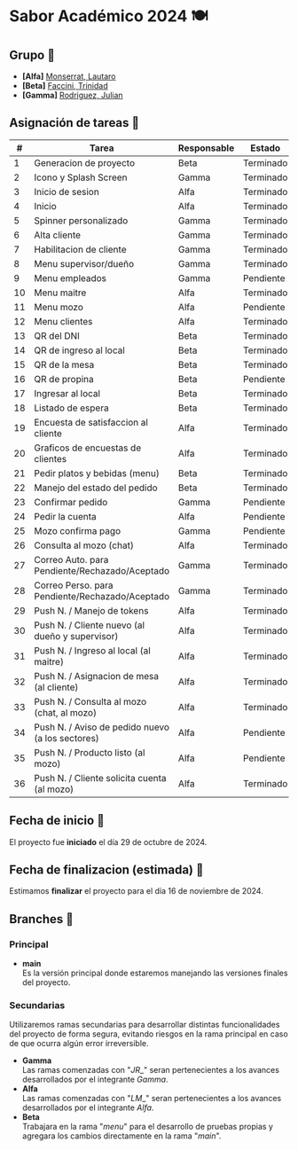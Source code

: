 # Sabor Académico 2024 🍽


## Grupo 🧠
- **[Alfa]** [Monserrat, Lautaro](https://github.com/llauu)
- **[Beta]** [Faccini, Trinidad](https://github.com/trinifaccini)
- **[Gamma]** [Rodriguez, Julian](https://github.com/rodriguezjulian)


## Asignación de tareas 📑
| #  | Tarea                                                   | Responsable | Estado    |
| -- | ------------------------------------------------------- | ----------- | --------- |
| 1  | Generacion de proyecto                                  | Beta        | Terminado |
| 2  | Icono y Splash Screen                                   | Gamma       | Terminado |
| 3  | Inicio de sesion                                        | Alfa        | Terminado |
| 4  | Inicio                                                  | Alfa        | Terminado |
| 5  | Spinner personalizado                                   | Gamma       | Terminado |
| 6  | Alta cliente                                            | Gamma       | Terminado |
| 7  | Habilitacion de cliente                                 | Gamma       | Terminado |  
| 8  | Menu supervisor/dueño                                   | Gamma       | Terminado |
| 9  | Menu empleados                                          | Gamma       | Pendiente |
| 10 | Menu maitre                                             | Alfa        | Terminado |
| 11 | Menu mozo                                               | Alfa        | Pendiente |
| 12 | Menu clientes                                           | Alfa        | Terminado |
| 13 | QR del DNI                                              | Beta        | Terminado |
| 14 | QR de ingreso al local                                  | Beta        | Terminado |
| 15 | QR de la mesa                                           | Beta        | Terminado |
| 16 | QR de propina                                           | Beta        | Pendiente |
| 17 | Ingresar al local                                       | Beta        | Terminado |
| 18 | Listado de espera                                       | Beta        | Terminado |
| 19 | Encuesta de satisfaccion al cliente                     | Alfa        | Terminado |
| 20 | Graficos de encuestas de clientes                       | Alfa        | Terminado |
| 21 | Pedir platos y bebidas (menu)                           | Beta        | Terminado |
| 22 | Manejo del estado del pedido                            | Beta        | Terminado |
| 23 | Confirmar pedido                                        | Gamma       | Pendiente |
| 24 | Pedir la cuenta                                         | Alfa        | Pendiente |
| 25 | Mozo confirma pago                                      | Gamma       | Pendiente |
| 26 | Consulta al mozo (chat)                                 | Alfa        | Terminado |
| 27 | Correo Auto. para Pendiente/Rechazado/Aceptado          | Gamma       | Terminado |
| 28 | Correo Perso. para Pendiente/Rechazado/Aceptado         | Gamma       | Terminado |
| 29 | Push N. / Manejo de tokens                              | Alfa        | Terminado |
| 30 | Push N. / Cliente nuevo (al dueño y supervisor)         | Alfa        | Terminado |
| 31 | Push N. / Ingreso al local (al maitre)                  | Alfa        | Terminado |
| 32 | Push N. / Asignacion de mesa (al cliente)               | Alfa        | Terminado |
| 33 | Push N. / Consulta al mozo (chat, al mozo)              | Alfa        | Terminado |
| 34 | Push N. / Aviso de pedido nuevo (a los sectores)        | Alfa        | Pendiente |
| 35 | Push N. / Producto listo (al mozo)                      | Alfa        | Pendiente |
| 36 | Push N. / Cliente solicita cuenta (al mozo)             | Alfa        | Terminado |


## Fecha de inicio 📆
El proyecto fue **iniciado** el día 29 de octubre de 2024.


## Fecha de finalizacion (estimada) 📆
Estimamos **finalizar** el proyecto para el día 16 de noviembre de 2024.


## Branches 🌿
### Principal
- **main**<br> Es la versión principal donde estaremos manejando las versiones finales del proyecto.


### Secundarias
Utilizaremos ramas secundarias para desarrollar distintas funcionalidades del proyecto de forma segura, evitando riesgos en la rama principal en caso de que ocurra algún error irreversible.
- **Gamma**<br> Las ramas comenzadas con "_JR__" seran pertenecientes a los avances desarrollados por el integrante _Gamma_.
- **Alfa**<br> Las ramas comenzadas con "_LM__" seran pertenecientes a los avances desarrollados por el integrante _Alfa_.
- **Beta**<br> Trabajara en la rama "_menu_" para el desarrollo de pruebas propias y agregara los cambios directamente en la rama "_main_".